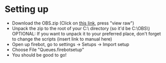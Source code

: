 # Setting up

* Download the OBS.zip (Click on [this link](../Firebot%20Queue/OBS.zip), press "view raw")
* Unpack the zip to the root of your C:\ directory (so it'd be C:\OBS\\) OPTIONAL: If you want to unpack it to your preferred place, don't forget to change the scripts (insert link to manual here)
* Open up firebot, go to settings -> Setups -> Import setup
* Choose File "Queues.firebotsetup"
* You should be good to go!
